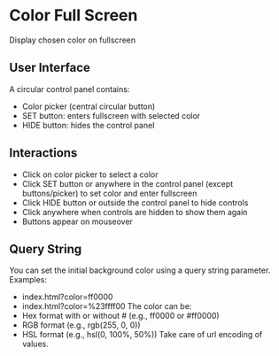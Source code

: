 # Color Full Screen

Display chosen color on fullscreen

## User Interface
A circular control panel contains:
- Color picker (central circular button)
- SET button: enters fullscreen with selected color
- HIDE button: hides the control panel

## Interactions
- Click on color picker to select a color
- Click SET button or anywhere in the control panel (except buttons/picker) to set color and enter fullscreen
- Click HIDE button or outside the control panel to hide controls
- Click anywhere when controls are hidden to show them again
- Buttons appear on mouseover

## Query String
You can set the initial background color using a query string parameter.
Examples:
- index.html?color=ff0000
- index.html?color=%23ffff00
The color can be:
- Hex format with or without # (e.g., ff0000 or #ff0000)
- RGB format (e.g., rgb(255, 0, 0))
- HSL format (e.g., hsl(0, 100%, 50%))
Take care of url encoding of values.